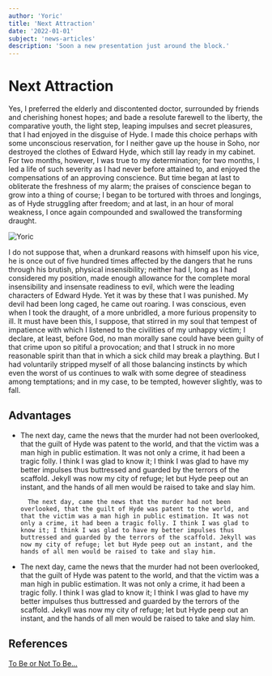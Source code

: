 ```yaml
---
author: 'Yoric'
title: 'Next Attraction'
date: '2022-01-01'
subject: 'news-articles'
description: 'Soon a new presentation just around the block.'
---
```


# Next Attraction    

Yes, I preferred the elderly and discontented doctor, surrounded by friends and cherishing honest hopes; and bade a resolute farewell to the liberty, the comparative youth, the light step, leaping impulses and secret pleasures, that I had enjoyed in the disguise of Hyde. I made this choice perhaps with some unconscious reservation, for I neither gave up the house in Soho, nor destroyed the clothes of Edward Hyde, which still lay ready in my cabinet. For two months, however, I was true to my determination; for two months, I led a life of such severity as I had never before attained to, and enjoyed the compensations of an approving conscience. But time began at last to obliterate the freshness of my alarm; the praises of conscience began to grow into a thing of course; I began to be tortured with throes and longings, as of Hyde struggling after freedom; and at last, in an hour of moral weakness, I once again compounded and swallowed the transforming draught.    

![Yoric](/images/run-for-your-life-ai-takeda-small.jpg)    
   
I do not suppose that, when a drunkard reasons with himself upon his vice, he is once out of five hundred times affected by the dangers that he runs through his brutish, physical insensibility; neither had I, long as I had considered my position, made enough allowance for the complete moral insensibility and insensate readiness to evil, which were the leading characters of Edward Hyde. Yet it was by these that I was punished. My devil had been long caged, he came out roaring. I was conscious, even when I took the draught, of a more unbridled, a more furious propensity to ill. It must have been this, I suppose, that stirred in my soul that tempest of impatience with which I listened to the civilities of my unhappy victim; I declare, at least, before God, no man morally sane could have been guilty of that crime upon so pitiful a provocation; and that I struck in no more reasonable spirit than that in which a sick child may break a plaything. But I had voluntarily stripped myself of all those balancing instincts by which even the worst of us continues to walk with some degree of steadiness among temptations; and in my case, to be tempted, however slightly, was to fall.     

    
## Advantages    

- The next day, came the news that the murder had not been overlooked, that the guilt of Hyde was patent to the world, and that the victim was a man high in public estimation. It was not only a crime, it had been a tragic folly. I think I was glad to know it; I think I was glad to have my better impulses thus buttressed and guarded by the terrors of the scaffold. Jekyll was now my city of refuge; let but Hyde peep out an instant, and the hands of all men would be raised to take and slay him.    

		The next day, came the news that the murder had not been overlooked, that the guilt of Hyde was patent to the world, and that the victim was a man high in public estimation. It was not only a crime, it had been a tragic folly. I think I was glad to know it; I think I was glad to have my better impulses thus buttressed and guarded by the terrors of the scaffold. Jekyll was now my city of refuge; let but Hyde peep out an instant, and the hands of all men would be raised to take and slay him.   

- The next day, came the news that the murder had not been overlooked, that the guilt of Hyde was patent to the world, and that the victim was a man high in public estimation. It was not only a crime, it had been a tragic folly. I think I was glad to know it; I think I was glad to have my better impulses thus buttressed and guarded by the terrors of the scaffold. Jekyll was now my city of refuge; let but Hyde peep out an instant, and the hands of all men would be raised to take and slay him.    


    
    
## References        

[To Be or Not To Be...](https://www.google.com/search?sxsrf=APq-WBuSyi9QVWSGGD8z7UU6matf8c8EFw:1644416315555&source=univ&tbm=isch&q=hamlet&hl=pt-BR&fir=3CEiFMTzb7tUfM%252Cxk3d_MOq0DkJIM%252C_%253BAea9DSwOl9kGPM%252C8zkAf2ysj2ARiM%252C_%253BZZYNuAIiNc5ewM%252C1skCGpG4spX2_M%252C_%253BHoWSMlSgoRt4DM%252CW9nOBzm8P5WS9M%252C_%253BLcd-cKdXwWE0gM%252C_WcT94yDU-Qw9M%252C_%253B4dJKlgwOLLqK8M%252C9ZsJPtIy08r8XM%252C_%253BYn4YMGgIRedWoM%252C7JACJ9pc6KHdSM%252C_%253BM3WF6a4racFwdM%252CCwTFfo2kU74RYM%252C_%253BugY23gC8tDM5VM%252CtRi1HpAB_UBsRM%252C_%253BPpcL8qdFo1YwdM%252CGhA2hkWKe3MTbM%252C_&usg=AI4_-kSEKJ8c5SV2heydGkd2qyaEkcnTtw&sa=X&ved=2ahUKEwj0u-eS6PL1AhXIJrkGHenvA98QjJkEegQIcRAC&biw=1066&bih=710&dpr=1.25)


